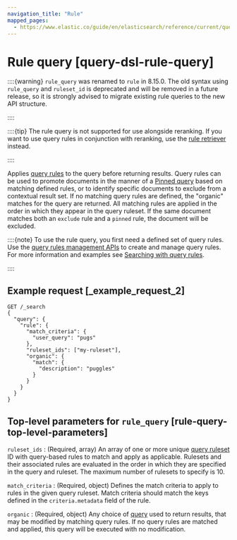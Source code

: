 ```yaml
---
navigation_title: "Rule"
mapped_pages:
  - https://www.elastic.co/guide/en/elasticsearch/reference/current/query-dsl-rule-query.html
---
```


# Rule query [query-dsl-rule-query]


::::{warning}
`rule_query` was renamed to `rule` in 8.15.0. The old syntax using `rule_query` and `ruleset_id` is deprecated and will be removed in a future release, so it is strongly advised to migrate existing rule queries to the new API structure.

::::


::::{tip}
The rule query is not supported for use alongside reranking. If you want to use query rules in conjunction with reranking, use the [rule retriever](/reference/elasticsearch/rest-apis/retrievers/rule-retriever.md) instead.

::::


Applies [query rules](https://www.elastic.co/docs/api/doc/elasticsearch/group/endpoint-query_rules) to the query before returning results. Query rules can be used to promote documents in the manner of a [Pinned query](/reference/query-languages/query-dsl/query-dsl-pinned-query.md) based on matching defined rules, or to identify specific documents to exclude from a contextual result set. If no matching query rules are defined, the "organic" matches for the query are returned. All matching rules are applied in the order in which they appear in the query ruleset. If the same document matches both an `exclude` rule and a `pinned` rule, the document will be excluded.

::::{note}
To use the rule query, you first need a defined set of query rules. Use the [query rules management APIs](https://www.elastic.co/docs/api/doc/elasticsearch/group/endpoint-query_rules) to create and manage query rules. For more information and examples see [Searching with query rules](/reference/elasticsearch/rest-apis/searching-with-query-rules.md).

::::


## Example request [_example_request_2]

```console
GET /_search
{
  "query": {
    "rule": {
      "match_criteria": {
        "user_query": "pugs"
      },
      "ruleset_ids": ["my-ruleset"],
      "organic": {
        "match": {
          "description": "puggles"
        }
      }
    }
  }
}
```


## Top-level parameters for `rule_query` [rule-query-top-level-parameters]

`ruleset_ids`
:   (Required, array) An array of one or more unique [query ruleset](https://www.elastic.co/docs/api/doc/elasticsearch/group/endpoint-query_rules) ID with query-based rules to match and apply as applicable. Rulesets and their associated rules are evaluated in the order in which they are specified in the query and ruleset. The maximum number of rulesets to specify is 10.

`match_criteria`
:   (Required, object) Defines the match criteria to apply to rules in the given query ruleset. Match criteria should match the keys defined in the `criteria.metadata` field of the rule.

`organic`
:   (Required, object) Any choice of [query](/reference/query-languages/querydsl.md) used to return results, that may be modified by matching query rules. If no query rules are matched and applied, this query will be executed with no modification.


